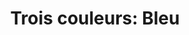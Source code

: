 ---
title: "Trois couleurs: Bleu"

year: 1993

director: "Krzysztof Kieslowski"

summary: "After her family dies, a woman faces a lonely reality"

comment: "I think a lot of people experience a period of loneliness or grief. This is a movie about that. So is Robocop, in a way, but this is french and serious."

video: "https://media.giphy.com/media/v1.Y2lkPTc5MGI3NjExYWh5a2dlZjk5b3NmZGx6dTllaXJkOXIzM3Ryd2FlOHN2d3FkM2N6OCZlcD12MV9pbnRlcm5hbF9naWZfYnlfaWQmY3Q9Zw/4Qyf4sLofQFhK/giphy.mp4"

image: "https://media.giphy.com/media/4Qyf4sLofQFhK/giphy.gif"

imdb: "https://www.imdb.com/title/tt0108394/"

quotes:
  - "I want no possessions, no memories, no friends, no lovers; they're all traps."
---